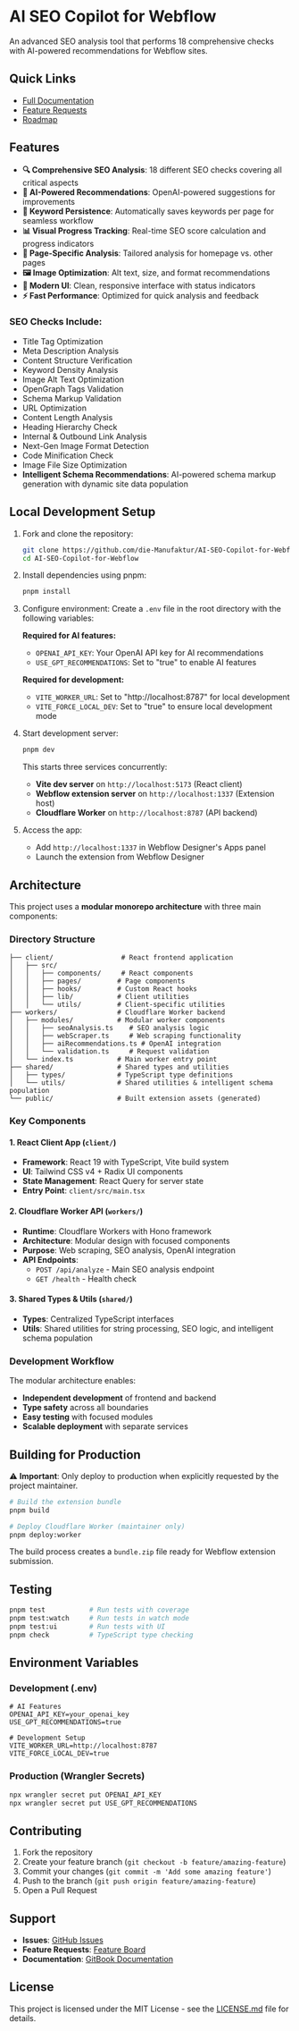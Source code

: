 # AI SEO Copilot for Webflow

An advanced SEO analysis tool that performs 18 comprehensive checks with AI-powered recommendations for Webflow sites.

## Quick Links
- [Full Documentation](https://ai-seo-copilot.gitbook.io/ai-seo-copilot)
- [Feature Requests](https://aiseocopilot.featurebase.app)
- [Roadmap](https://aiseocopilot.featurebase.app/roadmap)

## Features

- **🔍 Comprehensive SEO Analysis**: 18 different SEO checks covering all critical aspects
- **🤖 AI-Powered Recommendations**: OpenAI-powered suggestions for improvements
- **💾 Keyword Persistence**: Automatically saves keywords per page for seamless workflow
- **📊 Visual Progress Tracking**: Real-time SEO score calculation and progress indicators
- **🎯 Page-Specific Analysis**: Tailored analysis for homepage vs. other pages
- **🖼️ Image Optimization**: Alt text, size, and format recommendations
- **📱 Modern UI**: Clean, responsive interface with status indicators
- **⚡ Fast Performance**: Optimized for quick analysis and feedback

### SEO Checks Include:
- Title Tag Optimization
- Meta Description Analysis
- Content Structure Verification
- Keyword Density Analysis
- Image Alt Text Optimization
- OpenGraph Tags Validation
- Schema Markup Validation
- URL Optimization
- Content Length Analysis
- Heading Hierarchy Check
- Internal & Outbound Link Analysis
- Next-Gen Image Format Detection
- Code Minification Check
- Image File Size Optimization
- **Intelligent Schema Recommendations**: AI-powered schema markup generation with dynamic site data population

## Local Development Setup

1. Fork and clone the repository:
   ```bash
   git clone https://github.com/die-Manufaktur/AI-SEO-Copilot-for-Webflow.git
   cd AI-SEO-Copilot-for-Webflow
   ```

2. Install dependencies using pnpm:
   ```bash
   pnpm install
   ```

3. Configure environment:
   Create a `.env` file in the root directory with the following variables:
   
   **Required for AI features:**
   - `OPENAI_API_KEY`: Your OpenAI API key for AI recommendations
   - `USE_GPT_RECOMMENDATIONS`: Set to "true" to enable AI features
   
   **Required for development:**
   - `VITE_WORKER_URL`: Set to "http://localhost:8787" for local development
   - `VITE_FORCE_LOCAL_DEV`: Set to "true" to ensure local development mode

4. Start development server:
   ```bash
   pnpm dev
   ```
   
   This starts three services concurrently:
   - **Vite dev server** on `http://localhost:5173` (React client)
   - **Webflow extension server** on `http://localhost:1337` (Extension host)
   - **Cloudflare Worker** on `http://localhost:8787` (API backend)

5. Access the app:
   - Add `http://localhost:1337` in Webflow Designer's Apps panel
   - Launch the extension from Webflow Designer

## Architecture

This project uses a **modular monorepo architecture** with three main components:

### Directory Structure
```
├── client/                 # React frontend application
│   ├── src/
│   │   ├── components/     # React components
│   │   ├── pages/         # Page components
│   │   ├── hooks/         # Custom React hooks
│   │   ├── lib/           # Client utilities
│   │   └── utils/         # Client-specific utilities
├── workers/               # Cloudflare Worker backend
│   ├── modules/           # Modular worker components
│   │   ├── seoAnalysis.ts    # SEO analysis logic
│   │   ├── webScraper.ts     # Web scraping functionality
│   │   ├── aiRecommendations.ts # OpenAI integration
│   │   └── validation.ts     # Request validation
│   └── index.ts           # Main worker entry point
├── shared/                # Shared types and utilities
│   ├── types/             # TypeScript type definitions
│   └── utils/             # Shared utilities & intelligent schema population
└── public/                # Built extension assets (generated)
```

### Key Components

#### 1. **React Client App** (`client/`)
- **Framework**: React 19 with TypeScript, Vite build system
- **UI**: Tailwind CSS v4 + Radix UI components
- **State Management**: React Query for server state
- **Entry Point**: `client/src/main.tsx`

#### 2. **Cloudflare Worker API** (`workers/`)
- **Runtime**: Cloudflare Workers with Hono framework
- **Architecture**: Modular design with focused components
- **Purpose**: Web scraping, SEO analysis, OpenAI integration
- **API Endpoints**:
  - `POST /api/analyze` - Main SEO analysis endpoint
  - `GET /health` - Health check

#### 3. **Shared Types & Utils** (`shared/`)
- **Types**: Centralized TypeScript interfaces
- **Utils**: Shared utilities for string processing, SEO logic, and intelligent schema population

### Development Workflow

The modular architecture enables:
- **Independent development** of frontend and backend
- **Type safety** across all boundaries
- **Easy testing** with focused modules
- **Scalable deployment** with separate services

## Building for Production

⚠️ **Important**: Only deploy to production when explicitly requested by the project maintainer.

```bash
# Build the extension bundle
pnpm build

# Deploy Cloudflare Worker (maintainer only)
pnpm deploy:worker
```

The build process creates a `bundle.zip` file ready for Webflow extension submission.

## Testing

```bash
pnpm test           # Run tests with coverage
pnpm test:watch     # Run tests in watch mode
pnpm test:ui        # Run tests with UI
pnpm check          # TypeScript type checking
```

## Environment Variables

### Development (.env)
```env
# AI Features
OPENAI_API_KEY=your_openai_key
USE_GPT_RECOMMENDATIONS=true

# Development Setup
VITE_WORKER_URL=http://localhost:8787
VITE_FORCE_LOCAL_DEV=true
```

### Production (Wrangler Secrets)
```bash
npx wrangler secret put OPENAI_API_KEY
npx wrangler secret put USE_GPT_RECOMMENDATIONS
```

## Contributing

1. Fork the repository
2. Create your feature branch (`git checkout -b feature/amazing-feature`)
3. Commit your changes (`git commit -m 'Add some amazing feature'`)
4. Push to the branch (`git push origin feature/amazing-feature`)
5. Open a Pull Request

## Support

- **Issues**: [GitHub Issues](https://github.com/die-Manufaktur/AI-SEO-Copilot-for-Webflow/issues)
- **Feature Requests**: [Feature Board](https://aiseocopilot.featurebase.app)
- **Documentation**: [GitBook Documentation](https://ai-seo-copilot.gitbook.io/ai-seo-copilot)

## License

This project is licensed under the MIT License - see the [LICENSE.md](LICENSE.md) file for details.